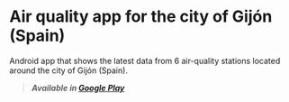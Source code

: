 # Air quality app for the city of Gijón (Spain)
Android app that shows the latest data from 6 air-quality stations located around the city of Gijón (Spain).
>***Available in [Google Play](https://play.google.com/store/apps/details?id=com.alejandromartinezremis.airquailitygijon)***

